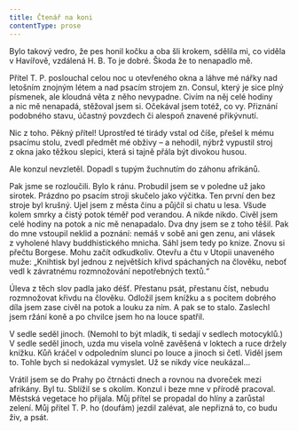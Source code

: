 ```yaml
---
title: Čtenář na koni
contentType: prose
---
```


  

Bylo takový vedro, že pes honil kočku a oba šli krokem, sdělila mi, co viděla v Havířově, vzdálená H. B. To je dobré. Škoda že to nenapadlo mě.

Přítel T. P. poslouchal celou noc u otevřeného okna a láhve mé nářky nad letošním znojným létem a nad psacím strojem zn. Con­sul, který je sice plný písmenek, ale kloudná věta z něho nevypadne. Civím na něj celé hodiny a nic mě nenapadá, stěžoval jsem si. Očekával jsem totéž, co vy. Přiznání podobného stavu, účastný povzdech či alespoň znavené přikývnutí.

Nic z toho. Pěkný přítel! Uprostřed té tirády vstal od číše, přešel k mému psacímu stolu, zvedl předmět mé obživy – a nehodil, nýbrž vypustil stroj z okna jako těžkou slepici, která si tajně přála být divokou husou.

Ale konzul nevzletěl. Dopadl s tupým žuchnutím do záhonu afrikánů.

Pak jsme se rozloučili. Bylo k ránu. Probudil jsem se v poledne už jako sirotek. Prázdno po psacím stroji skučelo jako výčitka. Ten první den bez stroje byl krušný. Ujel jsem z města činu a půjčil si chatu u lesa. Všude kolem smrky a čistý potok téměř pod verandou. A nikde nikdo. Civěl jsem celé hodiny na potok a nic mě nenapadalo. Dva dny jsem se z toho těšil. Pak do mne vstoupil neklid a poznání: nemáš v sobě ani gen zenu, ani vlásek z vyholené hlavy buddhistického mnicha. Sáhl jsem tedy po knize. Znovu si přečtu Borgese. Mohu začít odkudkoliv. Otevřu a čtu v Utopii unaveného muže: „Knihtisk byl jednou z největších křivd spáchaných na člověku, neboť vedl k závratnému rozmnožování nepotřebných textů.“

Úleva z těch slov padla jako déšť. Přestanu psát, přestanu číst, nebudu rozmnožovat křivdu na člověku. Odložil jsem knížku a s pocitem dobrého díla jsem zase civěl na potok a louku za ním. A pak se to stalo. Zaslechl jsem ržání koně a po chvilce jsem ho na louce spatřil.

V sedle seděl jinoch. (Nemohl to být mladík, ti sedají v sedlech motocyklů.) V sedle seděl jinoch, uzda mu visela volně zavěšená v loktech a ruce držely knížku. Kůň kráčel v odpoledním slunci po louce a jinoch si četl. Viděl jsem to. Tohle bych si nedokázal vymyslet. Už se nikdy více neukázal…

Vrátil jsem se do Prahy po čtrnácti dnech a rovnou na dvoreček mezi afrikány. Byl tu. Sblížil se s okolím. Konzul i beze mne v přírodě pracoval. Městská vegetace ho přijala. Můj přítel se propadal do hlíny a zarůstal zelení. Můj přítel T. P. ho (doufám) jezdil zalévat, ale nepřizná to, co budu živ, a psát.
